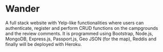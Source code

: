 # Wander


A full stack website with Yelp-like functionalities where users can authenticate, register and perform CRUD functions on the campgrounds and the review comments. It is programmed using Bootstrap, Node.js, MongoDB, Express.js, Passport.js, Geo JSON (for the map), Reddis and finally will be deployed with Heroku.
